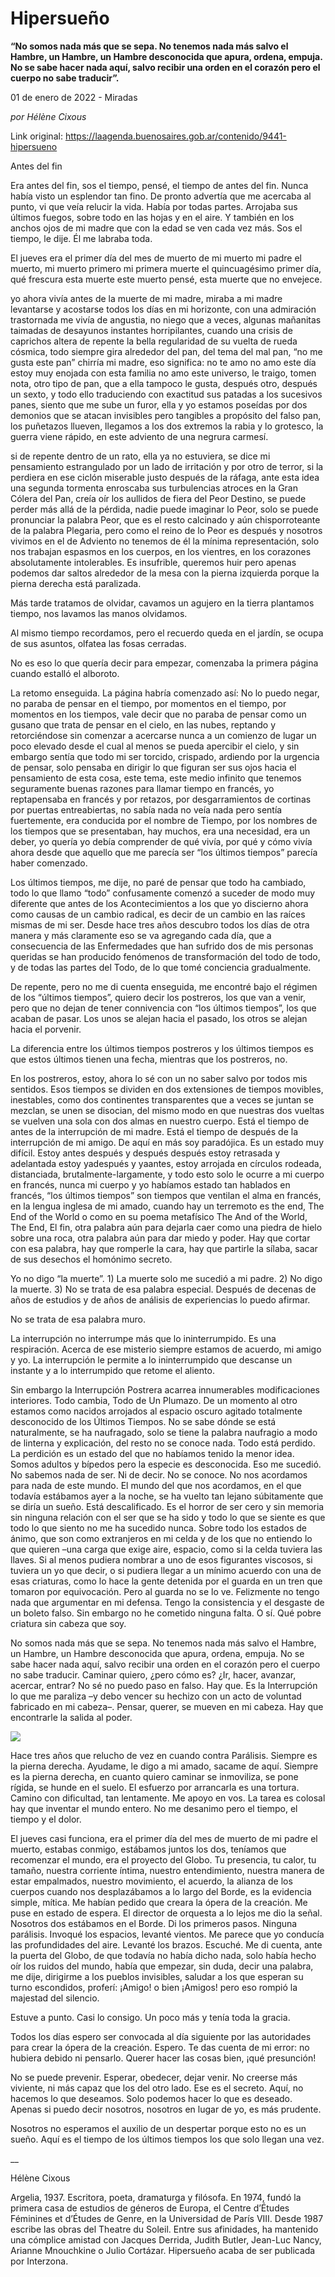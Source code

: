 # Hipersueño

**“No somos nada más que se sepa. No tenemos nada más salvo el Hambre, un Hambre, un Hambre desconocida que apura, ordena, empuja. No se sabe hacer nada aquí, salvo recibir una orden en el corazón pero el cuerpo no sabe traducir”.**

01 de enero de 2022 - Miradas

_por Hélène Cixous_

Link original: https://laagenda.buenosaires.gob.ar/contenido/9441-hipersueno



Antes del fin




Era antes del fin, sos el tiempo, pensé, el tiempo de antes del fin. Nunca había visto un esplendor tan fino. De pronto advertía que me acercaba al punto, vi que veía relucir la vida. Había por todas partes. Arrojaba sus últimos fuegos, sobre todo en las hojas y en el aire. Y también en los anchos ojos de mi madre que con la edad se ven cada vez más. Sos el tiempo, le dije. Él me labraba toda.




El jueves era el primer día del mes de muerto de mi muerto mi padre el muerto, mi muerto primero mi primera muerte el quincuagésimo primer día, qué frescura esta muerte este muerto pensé, esta muerte que no envejece.




yo ahora vivía antes de la muerte de mi madre, miraba a mi madre levantarse y acostarse todos los días en mi horizonte, con una admiración trastornada me vivía de angustia, no niego que a veces, algunas mañanitas taimadas de desayunos instantes horripilantes, cuando una crisis de caprichos altera de repente la bella regularidad de su vuelta de rueda cósmica, todo siempre gira alrededor del pan, del tema del mal pan, “no me gusta este pan” chirría mi madre, eso significa: no te amo no amo este día estoy muy enojada con esta familia no amo este universo, le traigo, tomen nota, otro tipo de pan, que a ella tampoco le gusta, después otro, después un sexto, y todo ello traduciendo con exactitud sus patadas a los sucesivos panes, siento que me sube un furor, ella y yo estamos poseídas por dos demonios que se atacan invisibles pero tangibles a propósito del falso pan, los puñetazos llueven, llegamos a los dos extremos la rabia y lo grotesco, la guerra viene rápido, en este adviento de una negrura carmesí.




si de repente dentro de un rato, ella ya no estuviera, se dice mi pensamiento estrangulado por un lado de irritación y por otro de terror, si la perdiera en ese ciclón miserable justo después de la ráfaga, ante esta idea una segunda tormenta enroscaba sus turbulencias atroces en la Gran Cólera del Pan, creía oír los aullidos de fiera del Peor Destino, se puede perder más allá de la pérdida, nadie puede imaginar lo Peor, solo se puede pronunciar la palabra Peor, que es el resto calcinado y aún chisporroteante de la palabra Plegaria, pero como el reino de lo Peor es después y nosotros vivimos en el de Adviento no tenemos de él la mínima representación, solo nos trabajan espasmos en los cuerpos, en los vientres, en los corazones absolutamente intolerables. Es insufrible, queremos huir pero apenas podemos dar saltos alrededor de la mesa con la pierna izquierda porque la pierna derecha está paralizada.




Más tarde tratamos de olvidar, cavamos un agujero en la tierra plantamos tiempo, nos lavamos las manos olvidamos.




Al mismo tiempo recordamos, pero el recuerdo queda en el jardín, se ocupa de sus asuntos, olfatea las fosas cerradas.




No es eso lo que quería decir para empezar, comenzaba la primera página cuando estalló el alboroto.




La retomo enseguida. La página habría comenzado así: No lo puedo negar, no paraba de pensar en el tiempo, por momentos en el tiempo, por momentos en los tiempos, vale decir que no paraba de pensar como un gusano que trata de pensar en el cielo, en las nubes, reptando y retorciéndose sin comenzar a acercarse nunca a un comienzo de lugar un poco elevado desde el cual al menos se pueda apercibir el cielo, y sin embargo sentía que todo mi ser torcido, crispado, ardiendo por la urgencia de pensar, solo pensaba en dirigir lo que figuran ser sus ojos hacia el pensamiento de esta cosa, este tema, este medio infinito que tenemos seguramente buenas razones para llamar tiempo en francés, yo reptapensaba en francés y por retazos, por desgarramientos de cortinas por puertas entreabiertas, no sabía nada no veía nada pero sentía fuertemente, era conducida por el nombre de Tiempo, por los nombres de los tiempos que se presentaban, hay muchos, era una necesidad, era un deber, yo quería yo debía comprender de qué vivía, por qué y cómo vivía ahora desde que aquello que me parecía ser “los últimos tiempos” parecía haber comenzado.




Los últimos tiempos, me dije, no paré de pensar que todo ha cambiado, todo lo que llamo “todo” confusamente comenzó a suceder de modo muy diferente que antes de los Acontecimientos a los que yo discierno ahora como causas de un cambio radical, es decir de un cambio en las raíces mismas de mi ser. Desde hace tres años descubro todos los días de otra manera y más claramente eso se va agregando cada día, que a consecuencia de las Enfermedades que han sufrido dos de mis personas queridas se han producido fenómenos de transformación del todo de todo, y de todas las partes del Todo, de lo que tomé conciencia gradualmente.




De repente, pero no me di cuenta enseguida, me encontré bajo el régimen de los “últimos tiempos”, quiero decir los postreros, los que van a venir, pero que no dejan de tener connivencia con “los últimos tiempos”, los que acaban de pasar. Los unos se alejan hacia el pasado, los otros se alejan hacia el porvenir.




La diferencia entre los últimos tiempos postreros y los últimos tiempos es que estos últimos tienen una fecha, mientras que los postreros, no.




En los postreros, estoy, ahora lo sé con un no saber salvo por todos mis sentidos. Esos tiempos se dividen en dos extensiones de tiempos movibles, inestables, como dos continentes transparentes que a veces se juntan se mezclan, se unen se disocian, del mismo modo en que nuestras dos vueltas se vuelven una sola con dos almas en nuestro cuerpo. Está el tiempo de antes de la interrupción de mi madre. Está el tiempo de después de la interrupción de mi amigo. De aquí en más soy paradójica. Es un estado muy difícil. Estoy antes después y después después estoy retrasada y adelantada estoy yadespués y yaantes, estoy arrojada en círculos rodeada, distanciada, brutalmente-largamente, y todo esto solo le ocurre a mi cuerpo en francés, nunca mi cuerpo y yo habíamos estado tan hablados en francés, “los últimos tiempos” son tiempos que ventilan el alma en francés, en la lengua inglesa de mi amado, cuando hay un terremoto es the end, The End of the World o como en su poema metafísico The And of the World, The End, El fin, otra palabra aún para dejarla caer como una piedra de hielo sobre una roca, otra palabra aún para dar miedo y poder. Hay que cortar con esa palabra, hay que romperle la cara, hay que partirle la sílaba, sacar de sus desechos el homónimo secreto.




Yo no digo “la muerte”. 1) La muerte solo me sucedió a mi padre. 2) No digo la muerte. 3) No se trata de esa palabra especial. Después de decenas de años de estudios y de años de análisis de experiencias lo puedo afirmar.




No se trata de esa palabra muro.




La interrupción no interrumpe más que lo ininterrumpido. Es una respiración. Acerca de ese misterio siempre estamos de acuerdo, mi amigo y yo. La interrupción le permite a lo ininterrumpido que descanse un instante y a lo interrumpido que retome el aliento.




Sin embargo la Interrupción Postrera acarrea innumerables modificaciones interiores. Todo cambia, Todo de Un Plumazo. De un momento al otro estamos como nacidos arrojados al espacio oscuro agitado totalmente desconocido de los Últimos Tiempos. No se sabe dónde se está naturalmente, se ha naufragado, solo se tiene la palabra naufragio a modo de linterna y explicación, del resto no se conoce nada. Todo está perdido. La perdición es un estado del que no habíamos tenido la menor idea. Somos adultos y bípedos pero la especie es desconocida. Eso me sucedió. No sabemos nada de ser. Ni de decir. No se conoce. No nos acordamos para nada de este mundo. El mundo del que nos acordamos, en el que todavía estábamos ayer a la noche, se ha vuelto tan lejano súbitamente que se diría un sueño. Está descalificado. Es el horror de ser cero y sin memoria sin ninguna relación con el ser que se ha sido y todo lo que se siente es que todo lo que siento no me ha sucedido nunca. Sobre todo los estados de ánimo, que son como extranjeros en mi celda y de los que no entiendo lo que quieren –una carga que exige aire, espacio, como si la celda tuviera las llaves. Si al menos pudiera nombrar a uno de esos figurantes viscosos, si tuviera un yo que decir, o si pudiera llegar a un mínimo acuerdo con una de esas criaturas, como lo hace la gente detenida por el guarda en un tren que tomaron por equivocación. Pero al guarda no se lo ve. Felizmente no tengo nada que argumentar en mi defensa. Tengo la consistencia y el desgaste de un boleto falso. Sin embargo no he cometido ninguna falta. O sí. Qué pobre criatura sin cabeza que soy.




No somos nada más que se sepa. No tenemos nada más salvo el Hambre, un Hambre, un Hambre desconocida que apura, ordena, empuja. No se sabe hacer nada aquí, salvo recibir una orden en el corazón pero el cuerpo no sabe traducir. Caminar quiero, ¿pero cómo es? ¿Ir, hacer, avanzar, acercar, entrar? No sé no puedo paso en falso. Hay que. Es la Interrupción lo que me paraliza –y debo vencer su hechizo con un acto de voluntad fabricado en mi cabeza–. Pensar, querer, se mueven en mi cabeza. Hay que encontrarle la salida al poder.




![](https://cdn.feater.me/files/images/130148/31520594-4512-404e-b189-d37b034c671f.png)




Hace tres años que relucho de vez en cuando contra Parálisis. Siempre es la pierna derecha. Ayudame, le digo a mi amado, sacame de aquí. Siempre es la pierna derecha, en cuanto quiero caminar se inmoviliza, se pone rígida, se hunde en el suelo. El esfuerzo por arrancarla es una tortura. Camino con dificultad, tan lentamente. Me apoyo en vos. La tarea es colosal hay que inventar el mundo entero. No me desanimo pero el tiempo, el tiempo y el dolor.




El jueves casi funciona, era el primer día del mes de muerto de mi padre el muerto, estabas conmigo, estábamos juntos los dos, teníamos que recomenzar el mundo, era el proyecto del Globo. Tu presencia, tu calor, tu tamaño, nuestra corriente íntima, nuestro entendimiento, nuestra manera de estar empalmados, nuestro movimiento, el acuerdo, la alianza de los cuerpos cuando nos desplazábamos a lo largo del Borde, es la evidencia simple, mítica. Me habían pedido que creara la ópera de la creación. Me puse en estado de espera. El director de orquesta a lo lejos me dio la señal. Nosotros dos estábamos en el Borde. Di los primeros pasos. Ninguna parálisis. Invoqué los espacios, levanté vientos. Me parece que yo conducía las profundidades del aire. Levanté los brazos. Escuché. Me di cuenta, ante la puerta del Globo, de que todavía no había dicho nada, solo había hecho oír los ruidos del mundo, había que empezar, sin duda, decir una palabra, me dije, dirigirme a los pueblos invisibles, saludar a los que esperan su turno escondidos, proferí: ¡Amigo! o bien ¡Amigos! pero eso rompió la majestad del silencio.




Estuve a punto. Casi lo consigo. Un poco más y tenía toda la gracia.




Todos los días espero ser convocada al día siguiente por las autoridades para crear la ópera de la creación. Espero. Te das cuenta de mi error: no hubiera debido ni pensarlo. Querer hacer las cosas bien, ¡qué presunción!




No se puede prevenir. Esperar, obedecer, dejar venir. No creerse más viviente, ni más capaz que los del otro lado. Ese es el secreto. Aquí, no hacemos lo que deseamos. Solo podemos hacer lo que es deseado. Apenas si puedo decir nosotros, nosotros en lugar de yo, es más prudente.




Nosotros no esperamos el auxilio de un despertar porque esto no es un sueño. Aquí es el tiempo de los últimos tiempos los que solo llegan una vez.




\_\_




Hélène Cixous




Argelia, 1937. Escritora, poeta, dramaturga y filósofa. En 1974, fundó la primera casa de estudios de géneros de Europa, el Centre d’Études Féminines et d’Études de Genre, en la Universidad de París VIII. Desde 1987 escribe las obras del Theatre du Soleil. Entre sus afinidades, ha mantenido una cómplice amistad con Jacques Derrida, Judith Butler, Jean-Luc Nancy, Arianne Mnouchkine o Julio Cortázar. Hipersueño acaba de ser publicada por Interzona.



